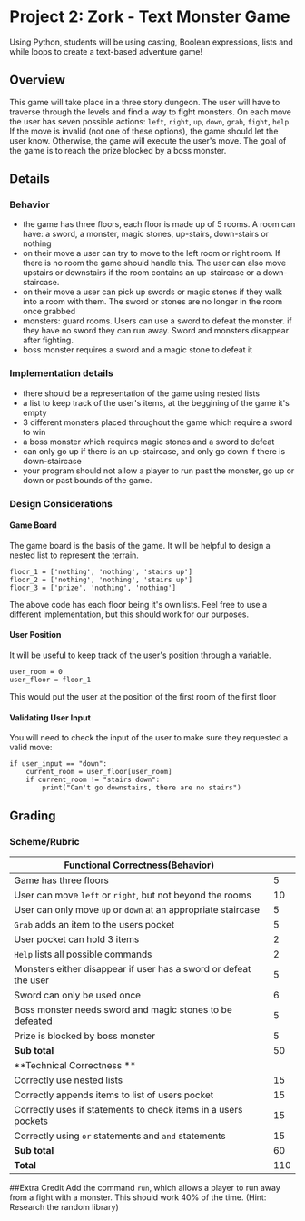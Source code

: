 # Project 2: Zork - Text Monster Game

Using Python, students will be using casting, Boolean expressions, lists and while loops to create a text-based adventure game!

## Overview
This game will take place in a three story dungeon. The user will have to traverse through the levels and find a way to fight monsters. On each move the user has seven possible actions: `left`, `right`, `up`, `down`, `grab`, `fight`, `help`. If the move is invalid (not one of these options), the game should let the user know. Otherwise, the game will execute the user's move. The goal of the game is to reach the prize blocked by a boss monster. 

## Details 
### Behavior 
* the game has three floors, each floor is made up of 5 rooms. A room can have: a sword, a monster, magic stones, up-stairs, down-stairs or nothing
* on their move a user can try to move to the left room or right room. If there is no room the game should handle this. The user can also move upstairs or downstairs if the room contains an up-staircase or a down-staircase. 
* on their move a user can pick up swords or magic stones if they walk into a room with them. The sword or stones are no longer in the room once grabbed
* monsters: guard rooms. Users can use a sword to defeat the monster. if they have no sword they can run away. Sword and monsters disappear after fighting. 
* boss monster requires a sword and a magic stone to defeat it
### Implementation details 
* there should be a representation of the game using nested lists
* a list to keep track of the user's items, at the beggining of the game it's empty 
* 3 different monsters placed throughout the game which require a sword to win
* a boss monster which requires magic stones and a sword to defeat
* can only go up if there is an up-staircase, and only go down if there is down-staircase
* your program should not allow a player to run past the monster, go up or down or past bounds of the game. 

### Design Considerations
#### Game Board
The game board is the basis of the game. It will be helpful to design a nested list to represent the terrain. 
``` 
floor_1 = ['nothing', 'nothing', 'stairs up']
floor_2 = ['nothing', 'nothing', 'stairs up']
floor_3 = ['prize', 'nothing', 'nothing']
```
The above code has each floor being it's own lists. Feel free to use a different implementation, but this should work for our purposes. 

#### User Position
It will be useful to keep track of the user's position through a variable. 
``` 
user_room = 0
user_floor = floor_1 
``` 
This would put the user at the position of the first room of the first floor
#### Validating User Input
You will need to check the input of the user to make sure they requested a valid move: 
```
if user_input == "down":
    current_room = user_floor[user_room]
    if current_room != "stairs down": 
        print("Can't go downstairs, there are no stairs")
```

## Grading 
### Scheme/Rubric
| Functional Correctness(Behavior)                                |     |
| --------------------------------------------------------------- |-----|
| Game has three floors                                           | 5   |
| User can move `left` or `right`, but not beyond the rooms       | 10  |
| User can only move `up` or `down` at an appropriate staircase   | 5   |
| `Grab` adds an item to the users pocket                         | 5   |
|  User pocket can hold 3 items                                   | 2   |
| `Help` lists all possible commands                              | 2   |
| Monsters either disappear if user has a sword or defeat the user| 5   |
| Sword can only be used once                                     | 6   | 
| Boss monster needs sword and magic stones to be defeated        | 5   |
| Prize is blocked by boss monster                                | 5   |
| **Sub total**                                                   | 50  |
| **Technical Correctness   **                                    |     |
| Correctly use nested lists                                      | 15  |
| Correctly appends items to list of users pocket                 | 15  |
| Correctly uses if statements to check items in a users pockets  | 15  |
| Correctly using `or` statements and `and` statements            | 15  |
| **Sub total**                                                   | 60  |
| **Total**                                                       | 110 |

##Extra Credit
Add the command `run`, which allows a player to run away from a fight with a monster. This should work 40% of the time. (Hint: Research the random library)
